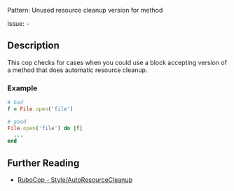 Pattern: Unused resource cleanup version for method

Issue: -

## Description

This cop checks for cases when you could use a block
accepting version of a method that does automatic
resource cleanup.

### Example

```ruby
# bad
f = File.open('file')

# good
File.open('file') do |f|
  ...
end
```

## Further Reading

* [RuboCop - Style/AutoResourceCleanup](https://rubocop.readthedocs.io/en/latest/cops_style/#styleautoresourcecleanup)
